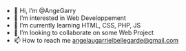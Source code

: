 - 👋 Hi, I’m @AngeGarry
- 👀 I’m interested in Web Developpement
- 🌱 I’m currently learning HTML, CSS, PHP, JS
- 💞️ I’m looking to collaborate on some Web Project
- 📫 How to reach me angelaugarrielbellegarde@gmail.com

<!---
AngeGarry/AngeGarry is a ✨ special ✨ repository because its `README.md` (this file) appears on your GitHub profile.
You can click the Preview link to take a look at your changes.
--->
